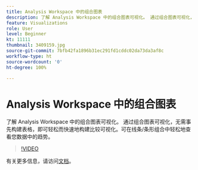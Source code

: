 ```yaml
---
title: Analysis Workspace 中的组合图表
description: 了解 Analysis Workspace 中的组合图表可视化。 通过组合图表可视化，无需事先构建表格，即可轻松而快速地构建比较可视化。可在线条/条形组合中轻松地查看您数据中的趋势。
feature: Visualizations
role: User
level: Beginner
kt: 11111
thumbnail: 3409159.jpg
source-git-commit: 7bfb42fa1896b31ec291fd1cddc02da73da3af8c
workflow-type: ht
source-wordcount: '0'
ht-degree: 100%

---
```



# Analysis Workspace 中的组合图表

了解 Analysis Workspace 中的组合图表可视化。 通过组合图表可视化，无需事先构建表格，即可轻松而快速地构建比较可视化。可在线条/条形组合中轻松地查看您数据中的趋势。

>[!VIDEO](https://video.tv.adobe.com/v/3409159/?quality=12&learn=on)

有关更多信息，请访问[文档](https://experienceleague.adobe.com/docs/analytics/analyze/analysis-workspace/visualizations/combo-charts.html)。
